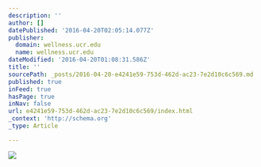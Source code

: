```yaml
---
description: ''
author: []
datePublished: '2016-04-20T02:05:14.077Z'
publisher:
  domain: wellness.ucr.edu
  name: wellness.ucr.edu
dateModified: '2016-04-20T01:08:31.586Z'
title: ''
sourcePath: _posts/2016-04-20-e4241e59-753d-462d-ac23-7e2d10c6c569.md
published: true
inFeed: true
hasPage: true
inNav: false
url: e4241e59-753d-462d-ac23-7e2d10c6c569/index.html
_context: 'http://schema.org'
_type: Article

---
```

![](http://wellness.ucr.edu/images/Header_Seven_Dimensions1-5.jpg)